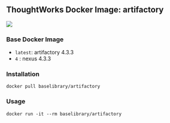 ## ThoughtWorks Docker Image: artifactory

[![](http://dockeri.co/image/baselibrary/artifactory)](https://registry.hub.docker.com/u/baselibrary/artifactory/)

### Base Docker Image

* `latest`: artifactory 4.3.3
* `4`   : nexus 4.3.3

### Installation

    docker pull baselibrary/artifactory

### Usage

    docker run -it --rm baselibrary/artifactory
